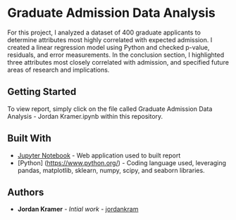 # Graduate Admission Data Analysis

For this project, I analyzed a dataset of 400 graduate applicants to determine attributes most highly correlated with expected admission. I created a linear regression model using Python and checked p-value, residuals, and error measurements. In the conclusion section, I highlighted three attributes most closely correlated with admission, and specified future areas of research and implications.

## Getting Started

To view report, simply click on the file called Graduate Admission Data Analysis - Jordan Kramer.ipynb within this repository.

## Built With

* [Jupyter Notebook](https://jupyter.org/) - Web application used to built report
* [Python] (https://www.python.org/) - Coding language used, leveraging pandas, matplotlib, sklearn, numpy, scipy, and seaborn libraries.

## Authors
* **Jordan Kramer** - *Intial work* - [jordankram](https://github.com/jordankram)
